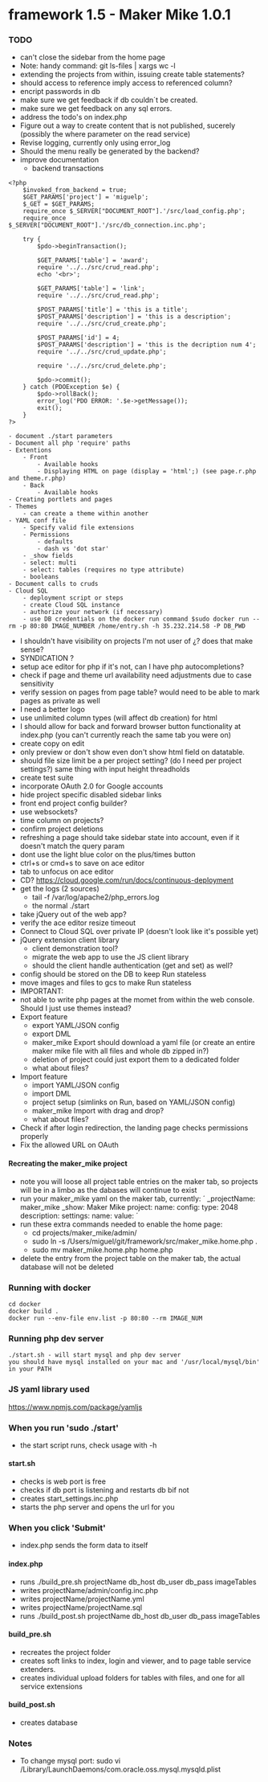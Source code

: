 # framework 1.5 - Maker Mike 1.0.1
### TODO
- can't close the sidebar from the home page
- Note: handy command: git ls-files | xargs wc -l
- extending the projects from within, issuing create table statements?
- should access to reference imply access to referenced column?
- encript passwords in db
- make sure we get feedback if db couldn´t be created.
- make sure we get feedback on any sql errors.
- address the todo's on index.php
- Figure out a way to create content that is not published, sucerely (possibly the where parameter on the read service)
- Revise logging, currently only using error_log
- Should the menu really be generated by the backend?
- improve documentation
	- backend transactions
```
<?php 
	$invoked_from_backend = true;
	$GET_PARAMS['project'] = 'miguelp';
    $_GET = $GET_PARAMS;
	require_once $_SERVER["DOCUMENT_ROOT"].'/src/load_config.php';
	require_once $_SERVER["DOCUMENT_ROOT"].'/src/db_connection.inc.php';

    try {
    	$pdo->beginTransaction();

		$GET_PARAMS['table'] = 'award';
		require '../../src/crud_read.php';
		echo '<br>';

		$GET_PARAMS['table'] = 'link';
		require '../../src/crud_read.php';

		$POST_PARAMS['title'] = 'this is a title';
		$POST_PARAMS['description'] = 'this is a description';
		require '../../src/crud_create.php';

	    $POST_PARAMS['id'] = 4;
		$POST_PARAMS['description'] = 'this is the decription num 4';
		require '../../src/crud_update.php';

		require '../../src/crud_delete.php';

        $pdo->commit();
    } catch (PDOException $e) {
        $pdo->rollBack();
        error_log('PDO ERROR: '.$e->getMessage());
        exit();
    }
?>
```
	- document ./start parameters
	- Document all php 'require' paths
	- Extentions
		- Front
			- Available hooks
			- Displaying HTML on page (display = 'html';) (see page.r.php and theme.r.php)
		- Back
			- Available hooks
	- Creating portlets and pages
	- Themes
		- can create a theme within another
	- YAML conf file
		- Specify valid file extensions
		- Permissions
			- defaults
			- dash vs 'dot star'
		- _show fields
		- select: multi
		- select: tables (requires no type attribute)
		- booleans
	- Document calls to cruds
	- Cloud SQL
		- deployment script or steps
		- create Cloud SQL instance
		- authorize your network (if necessary)
		- use DB credentials on the docker run command $sudo docker run --rm -p 80:80 IMAGE_NUMBER /home/entry.sh -h 35.232.214.58 -P DB_PWD
- I shouldn't have visibility on projects I'm not user of ¿? does that make sense?
- SYNDICATION ?
- setup ace editor for php if it's not, can I have php autocompletions?
- check if page and theme url availability need adjustments due to case sensitivity
- verify session on pages from page table? would need to be able to mark pages as private as well
- I need a better logo
- use unlimited column types (will affect db creation) for html
- I should allow for back and forward browser button functionality at index.php (you can't currently reach the same tab you were on)
- create copy on edit
- only preview or don't show even don't show html field on datatable.
- should file size limit be a per project setting? (do I need per project settings?) same thing with input height threadholds
- create test suite
- incorporate OAuth 2.0 for Google accounts
- hide project specific disabled sidebar links 
- front end project config builder?
- use websockets?
- time column on projects?
- confirm project deletions
- refreshing a page should take sidebar state into account, even if it doesn't match the query param
- dont use the light blue color on the plus/times button
- ctrl+s or cmd+s to save on ace editor
- tab to unfocus on ace editor
- CD? https://cloud.google.com/run/docs/continuous-deployment
- get the logs (2 sources)
	- tail -f /var/log/apache2/php_errors.log
	- the normal ./start
- take jQuery out of the web app?
- verify the ace editor resize timeout
- Connect to Cloud SQL over private IP (doesn't look like it's possible yet)
- jQuery extension client library
	- client demonstration tool?
	- migrate the web app to use the JS client library
	- should the client handle authentication (get and set) as well?
- config should be stored on the DB to keep Run stateless
- move images and files to gcs to make Run stateless
- IMPORTANT:
- not able to write php pages at the momet from within the web console. Should I just use themes instead?
- Export feature
	- export YAML/JSON config
	- export DML
	- maker_mike Export should download a yaml file (or create an entire maker mike file with all files and whole db zipped in?)
	- deletion of project could just export them to a dedicated folder
	- what about files?
- Import feature
	- import YAML/JSON config
	- import DML
	- project setup (simlinks on Run, based on YAML/JSON config)
	- maker_mike Import with drag and drop?
	- what about files?
- Check if after login redirection, the landing page checks permissions properly
- Fix the allowed URL on OAuth

#### Recreating the maker_mike project
- note you will loose all project table entries on the maker tab, so projects will be in a limbo as the dabases will continue to exist
- run your maker_mike yaml on the maker tab, currently:
´
_projectName: maker_mike
_show: Maker Mike
project: 
  name: 
  config: 
    type: 2048 
  description:
settings:
  name:
  value: 
´
- run these extra commands needed to enable the home page:
	- cd projects/maker_mike/admin/
	- sudo ln -s /Users/miguel/git/framework/src/maker_mike.home.php .
	- sudo mv maker_mike.home.php home.php
- delete the entry from the project table on the maker tab, the actual database will not be deleted

### Running with docker
	cd docker
	docker build .
	docker run --env-file env.list -p 80:80 --rm IMAGE_NUM

### Running php dev server 
	./start.sh - will start mysql and php dev server
	you should have mysql installed on your mac and '/usr/local/mysql/bin' in your PATH

### JS yaml library used
https://www.npmjs.com/package/yamljs

### When you run 'sudo ./start'
- the start script runs, check usage with -h

#### start.sh
- checks is web port is free
- checks if db port is listening and restarts db bif not
- creates start_settings.inc.php
- starts the php server and opens the url for you

### When you click 'Submit'
- index.php sends the form data to itself

#### index.php
- runs ./build_pre.sh projectName db_host db_user db_pass imageTables
- writes projectName/admin/config.inc.php
- writes projectName/projectName.yml
- writes projectName/projectName.sql
- runs ./build_post.sh projectName db_host db_user db_pass imageTables

#### build_pre.sh
- recreates the project folder
- creates soft links to index, login and viewer, and to page table service extenders.
- creates individual upload folders for tables with files, and one for all service extensions

#### build_post.sh
- creates database

### Notes
- To change mysql port: sudo vi /Library/LaunchDaemons/com.oracle.oss.mysql.mysqld.plist
